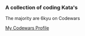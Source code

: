 ### A collection of coding Kata's

The majority are 6kyu on Codewars

[My Codewars Profile]('https://www.codewars.com/users/SeanEmmers')
